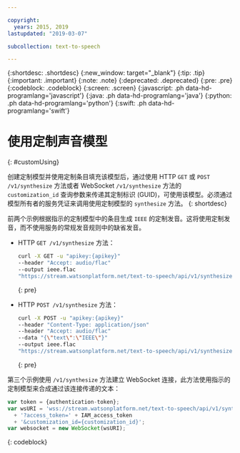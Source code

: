 ```yaml
---

copyright:
  years: 2015, 2019
lastupdated: "2019-03-07"

subcollection: text-to-speech

---
```


{:shortdesc: .shortdesc}
{:new_window: target="_blank"}
{:tip: .tip}
{:important: .important}
{:note: .note}
{:deprecated: .deprecated}
{:pre: .pre}
{:codeblock: .codeblock}
{:screen: .screen}
{:javascript: .ph data-hd-programlang='javascript'}
{:java: .ph data-hd-programlang='java'}
{:python: .ph data-hd-programlang='python'}
{:swift: .ph data-hd-programlang='swift'}

# 使用定制声音模型
{: #customUsing}

创建定制模型并使用定制条目填充该模型后，通过使用 HTTP `GET` 或 `POST /v1/synthesize` 方法或者 WebSocket `/v1/synthesize` 方法的 `customization_id` 查询参数来传递其定制标识 (GUID)，可使用该模型。必须通过模型所有者的服务凭证来调用使用定制模型的 `synthesize` 方法。
{: shortdesc}

前两个示例根据指示的定制模型中的条目生成 `IEEE` 的定制发音。这将使用定制发音，而不使用服务的常规发音规则中的缺省发音。

-   HTTP `GET /v1/synthesize` 方法：

    ```bash
    curl -X GET -u "apikey:{apikey}"
    --header "Accept: audio/flac"
    --output ieee.flac
    "https://stream.watsonplatform.net/text-to-speech/api/v1/synthesize?text=IEEE&customization_id={customization_id}"
    ```
    {: pre}

-   HTTP `POST /v1/synthesize` 方法：

    ```bash
    curl -X POST -u "apikey:{apikey}"
    --header "Content-Type: application/json"
    --header "Accept: audio/flac"
    --data "{\"text\":\"IEEE\"}"
    --output ieee.flac
    "https://stream.watsonplatform.net/text-to-speech/api/v1/synthesize?customization_id={customization_id}"
    ```
    {: pre}

第三个示例使用 `/v1/synthesize` 方法建立 WebSocket 连接，此方法使用指示的定制模型来合成通过该连接传递的文本：

```javascript
var token = {authentication-token};
var wsURI = 'wss://stream.watsonplatform.net/text-to-speech/api/v1/synthesize'
  + '?access_token=' + IAM_access_token
  + '&customization_id={customization_id}';
var websocket = new WebSocket(wsURI);
```
{: codeblock}
